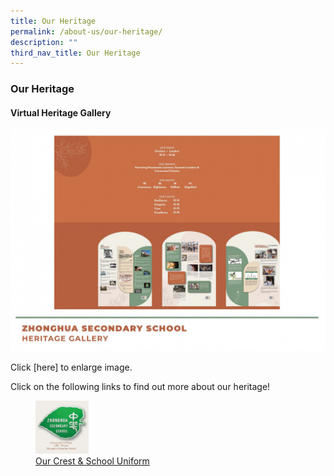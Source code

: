 ```yaml
---
title: Our Heritage
permalink: /about-us/our-heritage/
description: ""
third_nav_title: Our Heritage
---
```

### **Our Heritage**
#### **Virtual Heritage Gallery**

![](/images/heritage1.jpg)

Click [here] to enlarge image.

Click on the following links to find out more about our heritage!

<p><a href="https://staging.d1ph2u5puaqsvh.amplifyapp.com/about-us/our-heritage/our-crest-and-school-uniform/">
<figure>	
<img style="width:20%" src="/images/heritage2.jpg">
<figcaption>  Our Crest & School Uniform
 </figcaption>
</figure>	
</a></p>